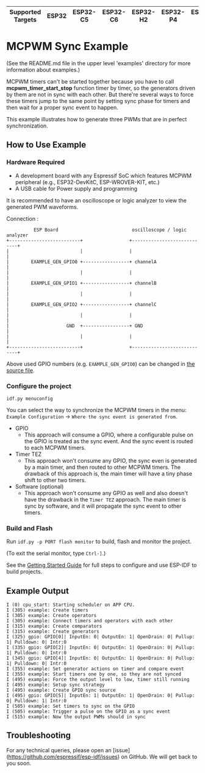 | Supported Targets | ESP32 | ESP32-C5 | ESP32-C6 | ESP32-H2 | ESP32-P4 | ESP32-S3 |
| ----------------- | ----- | -------- | -------- | -------- | -------- | -------- |

# MCPWM Sync Example

(See the README.md file in the upper level 'examples' directory for more information about examples.)

MCPWM timers can't be started together because you have to call **mcpwm_timer_start_stop** function timer by timer, so the generators driven by them are not in sync with each other. But there're several ways to force these timers jump to the same point by setting sync phase for timers and then wait for a proper sync event to happen.

This example illustrates how to generate three PWMs that are in perfect synchronization.

## How to Use Example

### Hardware Required

* A development board with any Espressif SoC which features MCPWM peripheral (e.g., ESP32-DevKitC, ESP-WROVER-KIT, etc.)
* A USB cable for Power supply and programming

It is recommended to have an oscilloscope or logic analyzer to view the generated PWM waveforms.

Connection :

```
          ESP Board                           oscilloscope / logic analyzer
+--------------------------+                 +----------------------------+
|                          |                 |                            |
|        EXAMPLE_GEN_GPIO0 +-----------------+ channelA                   |
|                          |                 |                            |
|        EXAMPLE_GEN_GPIO1 +-----------------+ channelB                   |
|                          |                 |                            |
|        EXAMPLE_GEN_GPIO2 +-----------------+ channelC                   |
|                          |                 |                            |
|                     GND  +-----------------+ GND                        |
|                          |                 |                            |
+--------------------------+                 +----------------------------+
```

Above used GPIO numbers (e.g. `EXAMPLE_GEN_GPIO0`) can be changed in [the source file](main/mcpwm_sync_example_main.c).

### Configure the project

```
idf.py menuconfig
```

You can select the way to synchronize the MCPWM timers in the menu: `Example Configuration` -> `Where the sync event is generated from`.

* GPIO
    * This approach will consume a GPIO, where a configurable pulse on the GPIO is treated as the sync event. And the sync event is routed to each MCPWM timers.
* Timer TEZ
    * This approach won't consume any GPIO, the sync even is generated by a main timer, and then routed to other MCPWM timers. The drawback of this approach is, the main timer will have a tiny phase shift to other two timers.
* Software (optional)
    * This approach won't consume any GPIO as well and also doesn't have the drawback in the `Timer TEZ` approach. The main timer is sync by software, and it will propagate the sync event to other timers.

### Build and Flash

Run `idf.py -p PORT flash monitor` to build, flash and monitor the project.

(To exit the serial monitor, type ``Ctrl-]``.)

See the [Getting Started Guide](https://docs.espressif.com/projects/esp-idf/en/latest/get-started/index.html) for full steps to configure and use ESP-IDF to build projects.

## Example Output

```
I (0) cpu_start: Starting scheduler on APP CPU.
I (305) example: Create timers
I (305) example: Create operators
I (305) example: Connect timers and operators with each other
I (315) example: Create comparators
I (315) example: Create generators
I (325) gpio: GPIO[0]| InputEn: 0| OutputEn: 1| OpenDrain: 0| Pullup: 1| Pulldown: 0| Intr:0
I (335) gpio: GPIO[2]| InputEn: 0| OutputEn: 1| OpenDrain: 0| Pullup: 1| Pulldown: 0| Intr:0
I (345) gpio: GPIO[4]| InputEn: 0| OutputEn: 1| OpenDrain: 0| Pullup: 1| Pulldown: 0| Intr:0
I (355) example: Set generator actions on timer and compare event
I (355) example: Start timers one by one, so they are not synced
I (495) example: Force the output level to low, timer still running
I (495) example: Setup sync strategy
I (495) example: Create GPIO sync source
I (495) gpio: GPIO[5]| InputEn: 1| OutputEn: 1| OpenDrain: 0| Pullup: 0| Pulldown: 1| Intr:0
I (505) example: Set timers to sync on the GPIO
I (505) example: Trigger a pulse on the GPIO as a sync event
I (515) example: Now the output PWMs should in sync
```

## Troubleshooting

For any technical queries, please open an [issue] (https://github.com/espressif/esp-idf/issues) on GitHub. We will get back to you soon.
